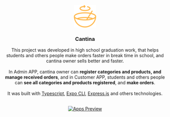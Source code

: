   <p align="center">
  <a href="https://github.com/gmass0n/cantina">
    <img src="./.github/logo.png" alt="Cantina" height="70">
  </a>
  <h3 align="center">Cantina</h3>
  <p align="center">
    This project was developed in high school graduation work, that helps students and others people make orders faster in break time in school, and cantina owner sells better and faster. 
  <br />
  <br />
    In Admin APP, cantina owner can <strong>register categories and products, and manage received orders</strong>, and in Customer APP, students and others people can <strong>see all categories and products registered</strong>, and <strong>make orders</strong>.
  <br />
  <br />
    It was built with <a href="https://www.typescriptlang.org/" target="_blank">Typescript</a>, <a href="https://expo.io/" target="_blank">Expo CLI</a>, <a href="https://expressjs.com/" target="_blank">Express.js</a> and others technologies.
  <br />
  <br />
  <p align="center">
    <a href="https://github.com/gmass0n/cantina">
      <img src="./.github/apps-preview.png" alt="Apps Preview" height="350">
    </a>
  </p>
